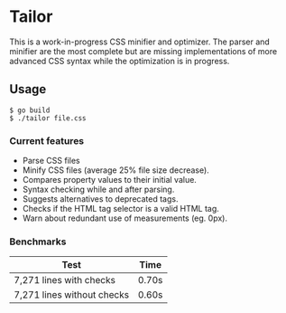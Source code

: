 # Tailor

This is a work-in-progress CSS minifier and optimizer. The parser and minifier are the most complete but are missing implementations of more advanced CSS syntax while the optimization is in progress.

## Usage

```console
$ go build
$ ./tailor file.css
```

### Current features

 - Parse CSS files
 - Minify CSS files (average 25% file size decrease).
 - Compares property values to their initial value.
 - Syntax checking while and after parsing.
 - Suggests alternatives to deprecated tags.
 - Checks if the HTML tag selector is a valid HTML tag.
 - Warn about redundant use of measurements (eg. 0px).

### Benchmarks

| Test                       | Time  |
|----------------------------|-------|
| 7,271 lines with checks    | 0.70s |
| 7,271 lines without checks | 0.60s |

